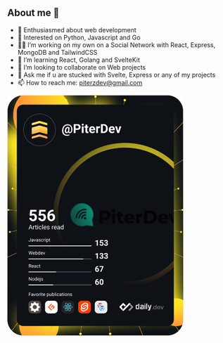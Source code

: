 ## About me 📘

- 🎊 Enthusiasmed about web development 
- 🐍 Interested on Python, Javascript and Go
- 👷‍♂️ I’m working on my own on a Social Network with React, Express, MongoDB and TailwindCSS
- 🌱 I’m learning React, Golang and SvelteKit
- 👬 I’m looking to collaborate on Web projects
- 💬 Ask me if u are stucked with Svelte, Express or any of my projects 
- 📫 How to reach me: piterzdev@gmail.com

<a href="https://app.daily.dev/PiterDev"><img src="https://github.com/PiterWeb/PiterWeb/blob/main/devcard.svg" width="400" alt="PiterDev's Dev Card"/></a>



